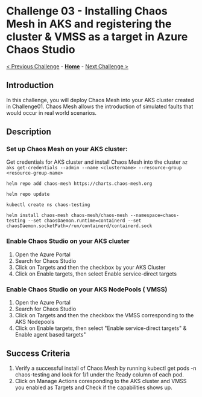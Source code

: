 # Challenge 03 - Installing Chaos Mesh in AKS and registering the cluster & VMSS as a target in Azure Chaos Studio

[< Previous Challenge](./Challenge-02.md) - **[Home](../README.md)** - [Next Challenge >](./Challenge-04.md)

## Introduction

In this challenge, you will deploy Chaos Mesh into your AKS cluster created in Challenge01. Chaos Mesh allows the introduction of simulated faults that would occur in real world scenarios.
## Description

### Set up Chaos Mesh on your AKS cluster:
Get credentials for AKS cluster and install Chaos Mesh into the cluster
`az aks get-credentials --admin --name <clustername> --resource-group <resource-group-name>`

`helm repo add chaos-mesh https://charts.chaos-mesh.org`

`helm repo update`

`kubectl create ns chaos-testing`

`helm install chaos-mesh chaos-mesh/chaos-mesh --namespace=chaos-testing --set chaosDaemon.runtime=containerd --set chaosDaemon.socketPath=/run/containerd/containerd.sock`


### Enable Chaos Studio on your AKS cluster
1. Open the Azure Portal
2. Search for Chaos Studio
3. Click on Targets and then the checkbox by your AKS Cluster
4. Click on Enable targets, then select Enable service-direct targets

### Enable Chaos Studio on your AKS NodePools ( VMSS)
1. Open the Azure Portal
2. Search for Chaos Studio
3. Click on Targets and then the checkbox the VMSS corresponding to the AKS Nodepools
4. Click on Enable targets, then select "Enable service-direct targets" & Enable agent based targets"

## Success Criteria

1. Verify a successful install of Chaos Mesh by running kubectl get pods -n chaos-testing and look for 1/1 under the Ready column of each pod.
2. Click on Manage Actions coresponding to the AKS cluster and VMSS you enabled as Targets and Check if the capabilities shows up.
